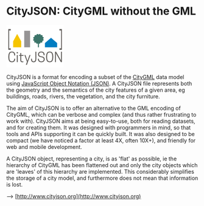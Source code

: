 
# CityJSON: CityGML without the GML

![](docs/_static/cityjson_logo.jpg)

CityJSON is a format for encoding a subset of the [CityGML](https://www.citygml.org) data model using [JavaScript Object Notation (JSON)](http://json.org).
A CityJSON file represents both the geometry and the semantics of the city features of a given area, eg buildings, roads, rivers, the vegetation, and the city furniture.

The aim of CityJSON is to offer an alternative to the GML encoding of CityGML, which can be verbose and complex (and thus rather frustrating to work with). 
CityJSON aims at being easy-to-use, both for reading datasets, and for creating them.
It was designed with programmers in mind, so that tools and APIs supporting it can be quickly built.
It was also designed to be compact (we have noticed a factor at least 4X, often 10X+), and friendly for web and mobile development.

A CityJSON object, representing a city, is as 'flat' as possible, ie the hierarchy of CityGML has been flattened out and only the city objects which are 'leaves' of this hierarchy are implemented.
This considerably simplifies the storage of a city model, and furthermore does not mean that information is lost.

--> [http://www.cityjson.org](http://www.cityjson.org)
